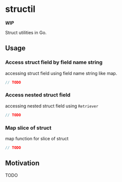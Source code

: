 # structil

___WIP___

Struct utilities in Go.

## Usage

### Access struct field by field name string
accessing struct field using field name string like map.

```go
// TODO


```

### Access nested struct field
accessing nested struct field using `Retriever`

```go
// TODO


```

### Map slice of struct
map function for slice of struct

```go
// TODO


```

## Motivation
TODO
